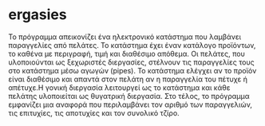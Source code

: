 # ergasies
Το πρόγραμμα απεικονίζει ένα ηλεκτρονικό κατάστημα που λαμβάνει παραγγελίες από πελάτες. Το κατάστημα έχει έναν κατάλογο προϊόντων, το καθένα με περιγραφή, τιμή και διαθέσιμο απόθεμα. Οι πελάτες, που υλοποιούνται ως ξεχωριστές διεργασίες, στέλνουν τις παραγγελίες τους στο κατάστημα μέσω αγωγών (pipes).  Το κατάστημα ελέγχει αν το προϊόν είναι διαθέσιμο και απαντά στον πελάτη αν η παραγγελία του πέτυχε ή απέτυχε.Η γονική διεργασία λειτουργεί ως το κατάστημα και κάθε πελάτης υλοποιείται ως θυγατρική διεργασία. Στο τέλος, το πρόγραμμα εμφανίζει μια αναφορά που περιλαμβάνει τον αριθμό των παραγγελιών, τις επιτυχίες, τις αποτυχίες και τον συνολικό τζίρο.
